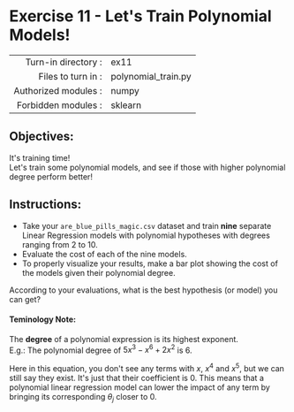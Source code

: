 # Exercise 11 - Let's Train Polynomial Models! 

|                         |                     |
| -----------------------:| ------------------  |
|   Turn-in directory :   |  ex11               |
|   Files to turn in :    |  polynomial_train.py      |
|   Authorized modules :  |  numpy              |
|   Forbidden modules :   |  sklearn            |

## Objectives:  
It's training time!  
Let's train some polynomial models, and see if those with higher polynomial degree perform better!

## Instructions:
- Take your `are_blue_pills_magic.csv` dataset and train **nine** separate Linear Regression models with polynomial hypotheses with degrees ranging from 2 to 10.  
- Evaluate the cost of each of the nine models.  
- To properly visualize your results, make a bar plot showing the cost of the models given their polynomial degree.  

According to your evaluations, what is the best hypothesis (or model) you can get?

#### Teminology Note:  
The **degree** of a polynomial expression is its highest exponent.  
E.g.: The polynomial degree of $5x^3 - x^6 + 2 x^2$ is $6$.  

Here in this equation, you don't see any terms with $x$, $x^4$ and $x^5$, but we can still say they exist. It's just that their coefficient is $0$. This means that a polynomial linear regression model can lower the impact of any term by bringing its corresponding $\theta_j$ closer to $0$. 


